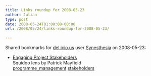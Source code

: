 ```yaml
---
title: Links roundup for 2008-05-23
author: Julian
type: post
date: 2008-05-24T01:00:08+00:00
url: /2008/05/24/links-roundup-for-2008-05-23/

---
```

Shared bookmarks for [del.icio.us][1] user [Synesthesia][2] on 2008-05-23:

  * [Engaging Project Stakeholders][3]  
    Squidoo lens by Patrick Mayfield  
    [programme_management][4] [stakeholders][5]

 [1]: http://del.icio.us/
 [2]: http://del.icio.us/synesthesia
 [3]: http://www.squidoo.com/engagingstakeholders
 [4]: http://del.icio.us/synesthesia/programme_management
 [5]: http://del.icio.us/synesthesia/stakeholders